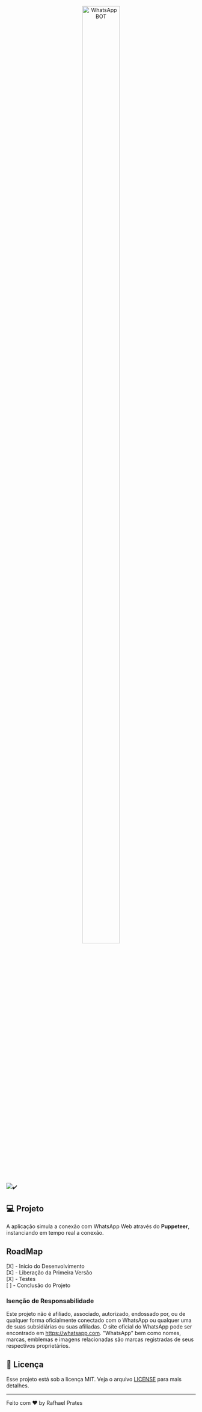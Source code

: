 <p align="center">
  <img width="100" height="80%" src="https://lh3.googleusercontent.com/Cu4tW4GHK6MzAxjj1vbAsWnnC5nYX4cN5YxbwPcdbFQ7GoAw0zKEPUWzTlAdHs0Iyg" alt="WhatsApp BOT"></a>
</p>


<img src="https://img.shields.io/static/v1?label=DEV&message=Em_Andamento&color=red&style=flat-square">:heavy_check_mark:<br>

## 💻 Projeto

A aplicação simula a conexão com WhatsApp Web através do **Puppeteer**, instanciando em tempo real a conexão.

## RoadMap

[X] - Inicio do Desenvolvimento <br>
[X] - Liberação da Primeira Versão <br>
[X] - Testes<br>
[ ] - Conclusão do Projeto<br>



### Isenção de Responsabilidade

Este projeto não é afiliado, associado, autorizado, endossado por, ou de qualquer forma oficialmente conectado com o WhatsApp ou qualquer uma de suas subsidiárias ou suas afiliadas. O site oficial do WhatsApp pode ser encontrado em https://whatsapp.com. "WhatsApp" bem como nomes, marcas, emblemas e imagens relacionadas são marcas registradas de seus respectivos proprietários.

## :memo: Licença

Esse projeto está sob a licença MIT. Veja o arquivo [LICENSE](LICENSE.md) para mais detalhes.

---

Feito com ♥ by Rafhael Prates
